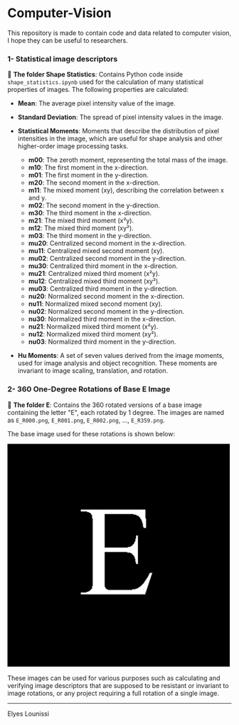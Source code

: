 # Computer-Vision

This repository is made to contain code and data related to computer vision, I hope they can be useful to researchers.


### 1- Statistical image descriptors

📂 **The folder Shape Statistics**: Contains Python code inside `shape_statistics.ipynb` used for the calculation of many statistical properties of images. The following properties are calculated:

- **Mean**: The average pixel intensity value of the image.
- **Standard Deviation**: The spread of pixel intensity values in the image.
- **Statistical Moments**: Moments that describe the distribution of pixel intensities in the image, which are useful for shape analysis and other higher-order image processing tasks.

  - **m00**: The zeroth moment, representing the total mass of the image.
  - **m10**: The first moment in the x-direction.
  - **m01**: The first moment in the y-direction.
  - **m20**: The second moment in the x-direction.
  - **m11**: The mixed moment (xy), describing the correlation between x and y.
  - **m02**: The second moment in the y-direction.
  - **m30**: The third moment in the x-direction.
  - **m21**: The mixed third moment (x²y).
  - **m12**: The mixed third moment (xy²).
  - **m03**: The third moment in the y-direction.
  - **mu20**: Centralized second moment in the x-direction.
  - **mu11**: Centralized mixed second moment (xy).
  - **mu02**: Centralized second moment in the y-direction.
  - **mu30**: Centralized third moment in the x-direction.
  - **mu21**: Centralized mixed third moment (x²y).
  - **mu12**: Centralized mixed third moment (xy²).
  - **mu03**: Centralized third moment in the y-direction.
  - **nu20**: Normalized second moment in the x-direction.
  - **nu11**: Normalized mixed second moment (xy).
  - **nu02**: Normalized second moment in the y-direction.
  - **nu30**: Normalized third moment in the x-direction.
  - **nu21**: Normalized mixed third moment (x²y).
  - **nu12**: Normalized mixed third moment (xy²).
  - **nu03**: Normalized third moment in the y-direction.

- **Hu Moments**: A set of seven values derived from the image moments, used for image analysis and object recognition. These moments are invariant to image scaling, translation, and rotation.

### 2- 360 One-Degree Rotations of Base E Image

📂 **The folder E**: Contains the 360 rotated versions of a base image containing the letter "E", each rotated by 1 degree. The images are named as `E_R000.png`, `E_R001.png`, `E_R002.png`, ..., `E_R359.png`.


The base image used for these rotations is shown below:

![Base E Image](/E/E_R000.png)

These images can be used for various purposes such as calculating and verifying image descriptors that are supposed to be resistant or invariant to image rotations, or any project requiring a full rotation of a single image.


---

Elyes Lounissi
